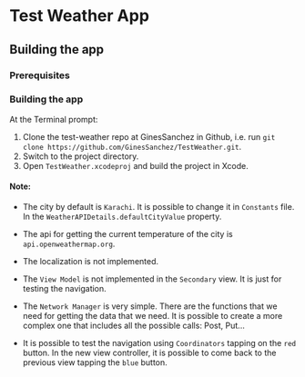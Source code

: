 # Test Weather App

## Building the app

### Prerequisites


### Building the app

At the Terminal prompt:
1. Clone the test-weather repo at GinesSanchez in Github, i.e. run `git clone https://github.com/GinesSanchez/TestWeather.git`.
2. Switch to the project directory.
3. Open `TestWeather.xcodeproj` and build the project in Xcode.

#### Note: 
* The city by default is `Karachi`. It is possible to change it in `Constants` file. In the `WeatherAPIDetails.defaultCityValue`  property.

* The api for getting the current temperature of the city is `api.openweathermap.org`.

* The localization is not implemented.

* The `View Model` is not implemented in the `Secondary` view. It is just for testing the navigation.

* The  `Network Manager` is very simple. There are the functions that we need for getting the data that we need. It is possible to create a more complex one that includes all the possible calls: Post, Put...

* It is possible to test the navigation using `Coordinators` tapping on the `red` button. In the new view controller, it is possible to come back to the previous view tapping the `blue` button.

